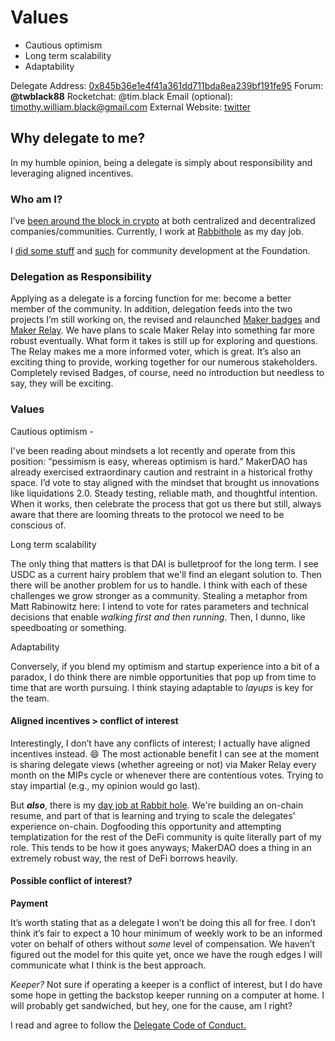 # Values

- Cautious optimism
- Long term scalability
- Adaptability

Delegate Address: [0x845b36e1e4f41a361dd711bda8ea239bf191fe95](https://etherscan.io/address/0x845b36e1e4f41a361dd711bda8ea239bf191fe95)
Forum: **@twblack88**
Rocketchat: @tim.black
Email (optional): [timothy.william.black@gmail.com](mailto:timothy.william.black@gmail.com)
External Website: [twitter](https://twitter.com/iamTWB_)

## Why delegate to me?

In my humble opinion, being a delegate is simply about responsibility and leveraging aligned incentives.

### Who am I?

I’ve [been around the block in crypto](https://www.linkedin.com/in/timwblack/) at both centralized and decentralized companies/communities. Currently, I work at [Rabbithole](http://rabbithole.gg/) as my day job.

I [did some stuff](https://github.com/makerdao/community/issues?q=is%3Aissue+is%3Aopen+is%3Aclosed+author%3Atwblack88) and [such](https://github.com/twblack88) for community development at the Foundation.

### Delegation as Responsibility

Applying as a delegate is a forcing function for me: become a better member of the community. In addition, delegation feeds into the two projects I’m still working on, the revised and relaunched [Maker badges](https://forum.makerdao.com/t/badges-are-live-in-the-maker-forum/4503) and [Maker Relay](https://forum.makerdao.com/tag/maker-relay). We have plans to scale Maker Relay into something far more robust eventually. What form it takes is still up for exploring and questions. The Relay makes me a more informed voter, which is great. It’s also an exciting thing to provide, working together for our numerous stakeholders. Completely revised Badges, of course, need no introduction but needless to say, they will be exciting.

### Values

Cautious optimism -

I've been reading about mindsets a lot recently and operate from this position: “pessimism is easy, whereas optimism is hard.” MakerDAO has already exercised extraordinary caution and restraint in a historical frothy space. I’d vote to stay aligned with the mindset that brought us innovations like liquidations 2.0. Steady testing, reliable math, and thoughtful intention. When it works, then celebrate the process that got us there but still, always aware that there are looming threats to the protocol we need to be conscious of.

Long term scalability

The only thing that matters is that DAI is bulletproof for the long term. I see USDC as a current hairy problem that we'll find an elegant solution to. Then there will be another problem for us to handle. I think with each of these challenges we grow stronger as a community. Stealing a metaphor from Matt Rabinowitz here: I intend to vote for rates parameters and technical decisions that enable _walking first and then running_. Then, I dunno, like speedboating or something.

Adaptability

Conversely, if you blend my optimism and startup experience into a bit of a paradox, I do think there are nimble opportunities that pop up from time to time that are worth pursuing. I think staying adaptable to _layups_ is key for the team.

#### Aligned incentives > conflict of interest

Interestingly, I don’t have any conflicts of interest; I actually have aligned incentives instead. :smile: The most actionable benefit I can see at the moment is sharing delegate views (whether agreeing or not) via Maker Relay every month on the MIPs cycle or whenever there are contentious votes. Trying to stay impartial (e.g., my opinion would go last).

But **_also_**, there is my [day job at Rabbit hole](https://twitter.com/iamTWB_/status/1404576140585361413?s=20). We're building an on-chain resume, and part of that is learning and trying to scale the delegates' experience on-chain. Dogfooding this opportunity and attempting templatization for the rest of the DeFi community is quite literally part of my role. This tends to be how it goes anyways; MakerDAO does a thing in an extremely robust way, the rest of DeFi borrows heavily.

#### Possible conflict of interest?

**Payment**

It’s worth stating that as a delegate I won’t be doing this all for free. I don’t think it’s fair to expect a 10 hour minimum of weekly work to be an informed voter on behalf of others without _some_ level of compensation. We haven’t figured out the model for this quite yet, once we have the rough edges I will communicate what I think is the best approach.

_Keeper?_
Not sure if operating a keeper is a conflict of interest, but I do have some hope in getting the backstop keeper running on a computer at home. I will probably get sandwiched, but hey, one for the cause, am I right?

I read and agree to follow the [Delegate Code of Conduct. ](https://forum.makerdao.com/t/recognised-delegate-code-of-conduct/9384)
